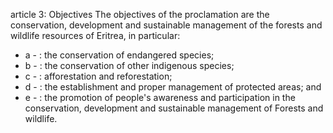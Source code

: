 article 3: Objectives
The objectives of the proclamation are the conservation, development and sustainable management of the forests and wildlife resources of Eritrea, in particular:
<ul>
			<li>a - : the conservation of endangered species;<ul>
			</ul></li>			<li>b - : the conservation of other indigenous species;<ul>
			</ul></li>			<li>c - : afforestation and reforestation;<ul>
			</ul></li>			<li>d - : the establishment and proper management of protected areas; and<ul>
			</ul></li>			<li>e - : the promotion of people&#39;s awareness and participation in the conservation, development and sustainable management of Forests and wildlife.<ul>
			</ul></li></ul>